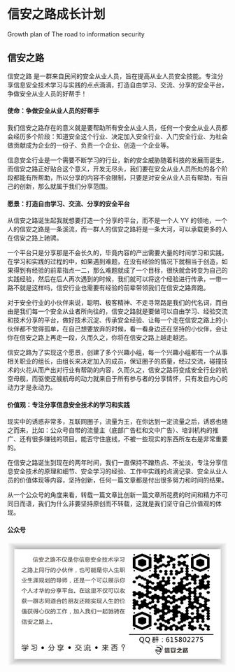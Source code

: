 # 信安之路成长计划
Growth plan of The road to information security


## 信安之路
信安之路 是一群来自民间的安全从业人员，旨在提高从业人员安全技能。专注分享信息安全技术学习与实践的点点滴滴，打造自由学习、交流、分享的安全平台，争做安全从业人员的好帮手！

#### 使命：争做安全从业人员的好帮手
我们信安之路存在的意义就是要帮助所有安全从业人员，任何一个安全从业人员都会经历多个阶段：知道安全这个行业、决定加入安全行业、入门安全行业、为社会做贡献成为企业的一份子、负责一个企业、创造一个企业等。

信息安全行业是一个需要不断学习的行业，新的安全威胁随着科技的发展而诞生，而信安之路正好贴合这个意义，开发无尽头，我们要在安全从业人员所处的各个阶段都能有所帮助，所以分享的内容不会限制，只要是对安全从业人员有帮助，有自己的创新，那么就属于我们分享范围。

#### 愿景：打造自由学习、交流、分享的安全平台
从信安之路诞生起我就想要打造一个分享的平台，而不是一个人 YY 的领地，一个人的信安之路是一条溪流，而一群人的信安之路将是一条大河，可以承载更多的人在信安之路上驰骋。

一个平台只是分享那是不会长久的，毕竟内容的产出需要大量的时间学习和实践，在学习和实践的过程的中，如果遇到难题，在没有经验的情况下就相当于创造，如果得到有经验的前辈指点一二，那么难题就成了一个目标，很快就会转变为自己的实践经验，然后在后人再次遇到的时候，我们就可以将这个经验进行传承，一带一路不就是这样吗，信安行业也需要有经验的前辈带领我们在信安之路奔跑。

对于安全行业的小伙伴来说，聪明、极客精神、不走寻常路是我们的代名词，而自由是我们每一个安全从业者所向往的，信安之路就是要做可以自由学习、经验交流和技术分享的平台，做好技术沉淀、传承安全经验、让每一个走在信安之路上的小伙伴都不觉得孤单，在自己想要放弃的时候，看一看身边还在坚持的小伙伴，会让你在信安之路上再走一段，久而久之，你将在信安之路上越走越远。

信安之路为了实现这个愿景，创建了多个兴趣小组，每一个兴趣小组都有一个从事相关职业的组长，由组长来决定加入的成员，保证圈子的质量，经过交流，碰撞技术的火花从而产出对行业有帮助的内容，久而久之，信安之路将变成安全行业的航空母舰，而驱使这艘航母的动力就来自于所有参与者的分享情怀，只有发自内心的动力才是永动力。

#### 价值观：专注分享信息安全技术的学习和实践
现实中的诱惑非常多，互联网圈子，流量为王，在你达到一定流量之后，诱惑也随之而来，比如：公众号自带的流量主（底部广告栏和文中广告）、培训机构的推广、还有很多赚钱的项目。能否守住底线，不被一些现实的东西所左右是非常重要的。

在信安之路诞生到现在的两年时间，我们一直保持不蹭热点、不扯淡，专注分享信息安全技术的原理和细节、安全学习的经验、工作中实践的点滴记录、安全从业人员的价值体现等内容，坚持创新，任何一篇文章都是付出很多努力和时间的结果。

从一个公众号的角度来看，转载一篇文章比创新一篇文章所花费的时间和精力不可同日而语，我们为什么非要坚持原创而不转载，这就是我们坚守自己价值观的体现。

#### 公众号
![](xazl.jpg)
